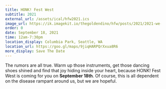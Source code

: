 ```yaml
---
title: HONK! Fest West
subtitle: 2021
external_url: /assets/ical/hfw2021.ics
image_url: https://ik.imagekit.io/thegoldendino/hfw/posts/2021/2021-we-are-coming-for-you_p3u2wvRHk.png?updatedAt=1628230081389
order: 0
date: September 18, 2021
time: 12am-7:30pm
location_display: Columbia Park, Seattle, WA
location_url: https://goo.gl/maps/9jiqHARPQrXxua8R6
more_display: Save The Date
---
```


The rumors are all true. Warm up those instruments, get those dancing shoes shined and find that joy hiding inside your heart, because HONK! Fest West is coming for you on **September 18th**. Of course, this is all dependent on the disease rampant around us, but we are hopeful.
